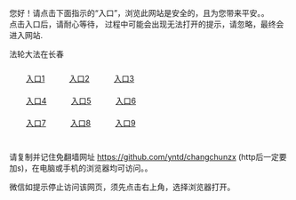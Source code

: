 您好！请点击下面指示的“入口”，浏览此网站是安全的，且为您带来平安。。 <br/>
点击入口后，请耐心等待， 过程中可能会出现无法打开的提示，请忽略，最终会进入网站. </br>

法轮大法在长春<br/>
<div style="padding:10px"><a style="margin:20px" target="_blank" href="https://d39tj1w4nhd4l1.cloudfront.net/2Qpsp?dmwoeunq" id="ccLink1" rel="nofollow">入口1</a> <a target="_blank" style="margin:20px" href="https://d2ykcvz1pv4lgj.cloudfront.net/2Qpsp?dlgjhz" id="ccLink2" rel="nofollow">入口2</a> <a style="margin:20px" target="_blank" href="https://d17oz1vszi0pd7.cloudfront.net/2Qpsp?rvano" id="ccLink3" rel="nofollow">入口3</a></div>

<div style="padding:10px" ><a style="margin:20px" target="_blank" href="https://d39tj1w4nhd4l1.cloudfront.net/2Qpsp?dmwoeunq" id="ccLink4" rel="nofollow">入口4</a> <a style="margin:20px" href="https://d2ykcvz1pv4lgj.cloudfront.net/2Qpsp?dlgjhz" target="_blank" id="ccLink5" rel="nofollow">入口5</a> <a style="margin:20px" href="https://d17oz1vszi0pd7.cloudfront.net/2Qpsp?rvano" target="_blank" id="ccLink6" rel="nofollow">入口6</a></div>

<div style="padding:10px"><a style="margin:20px" target="_blank" href="https://d39tj1w4nhd4l1.cloudfront.net/2Qpsp?dmwoeunq" id="ccLink7" rel="nofollow">入口7</a> <a style="margin:20px" href="https://d2ykcvz1pv4lgj.cloudfront.net/2Qpsp?dlgjhz" target="_blank" id="ccLink8" rel="nofollow">入口8</a> <a style="margin:20px" target="_blank" href="https://d17oz1vszi0pd7.cloudfront.net/2Qpsp?rvano" id="ccLink9" rel="nofollow">入口9</a></div>

<br/>



请复制并记住免翻墙网址 https://github.com/yntd/changchunzx (http后一定要加s)，在电脑或手机的浏览器均可访问。。<br/>

微信如提示停止访问该网页，须先点击右上角，选择浏览器打开。
